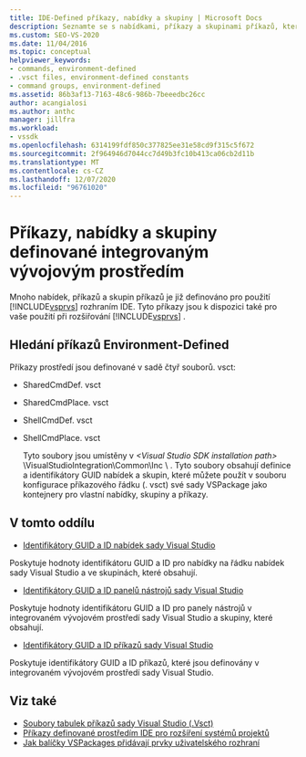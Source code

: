 ```yaml
---
title: IDE-Defined příkazy, nabídky a skupiny | Microsoft Docs
description: Seznamte se s nabídkami, příkazy a skupinami příkazů, které jsou definovány v integrovaném vývojovém prostředí (IDE) sady Visual Studio.
ms.custom: SEO-VS-2020
ms.date: 11/04/2016
ms.topic: conceptual
helpviewer_keywords:
- commands, environment-defined
- .vsct files, environment-defined constants
- command groups, environment-defined
ms.assetid: 86b3af13-7163-48c6-986b-7beeedbc26cc
author: acangialosi
ms.author: anthc
manager: jillfra
ms.workload:
- vssdk
ms.openlocfilehash: 6314199fdf850c377825ee31e58cd9f315c5f672
ms.sourcegitcommit: 2f964946d7044cc7d49b3fc10b413ca06cb2d11b
ms.translationtype: MT
ms.contentlocale: cs-CZ
ms.lasthandoff: 12/07/2020
ms.locfileid: "96761020"
---
```

# <a name="ide-defined-commands-menus-and-groups"></a>Příkazy, nabídky a skupiny definované integrovaným vývojovým prostředím
Mnoho nabídek, příkazů a skupin příkazů je již definováno pro použití [!INCLUDE[vsprvs](../../code-quality/includes/vsprvs_md.md)] rozhraním IDE. Tyto příkazy jsou k dispozici také pro vaše použití při rozšiřování [!INCLUDE[vsprvs](../../code-quality/includes/vsprvs_md.md)] .

## <a name="finding-environment-defined-commands"></a>Hledání příkazů Environment-Defined
 Příkazy prostředí jsou definované v sadě čtyř souborů. vsct:

- SharedCmdDef. vsct

- SharedCmdPlace. vsct

- ShellCmdDef. vsct

- ShellCmdPlace. vsct

  Tyto soubory jsou umístěny v *\<Visual Studio SDK installation path>* \VisualStudioIntegration\Common\Inc \\ . Tyto soubory obsahují definice a identifikátory GUID nabídek a skupin, které můžete použít v souboru konfigurace příkazového řádku (. vsct) své sady VSPackage jako kontejnery pro vlastní nabídky, skupiny a příkazy.

## <a name="in-this-section"></a>V tomto oddílu
- [Identifikátory GUID a ID nabídek sady Visual Studio](../../extensibility/internals/guids-and-ids-of-visual-studio-menus.md)

 Poskytuje hodnoty identifikátoru GUID a ID pro nabídky na řádku nabídek sady Visual Studio a ve skupinách, které obsahují.

- [Identifikátory GUID a ID panelů nástrojů sady Visual Studio](../../extensibility/internals/guids-and-ids-of-visual-studio-toolbars.md)

 Poskytuje hodnoty identifikátoru GUID a ID pro panely nástrojů v integrovaném vývojovém prostředí sady Visual Studio a skupiny, které obsahují.

- [Identifikátory GUID a ID příkazů sady Visual Studio](../../extensibility/internals/guids-and-ids-of-visual-studio-commands.md)

 Poskytuje identifikátory GUID a ID příkazů, které jsou definovány v integrovaném vývojovém prostředí sady Visual Studio.

## <a name="see-also"></a>Viz také
- [Soubory tabulek příkazů sady Visual Studio (.Vsct)](../../extensibility/internals/visual-studio-command-table-dot-vsct-files.md)
- [Příkazy definované prostředím IDE pro rozšíření systémů projektů](../../extensibility/internals/ide-defined-commands-for-extending-project-systems.md)
- [Jak balíčky VSPackages přidávají prvky uživatelského rozhraní](../../extensibility/internals/how-vspackages-add-user-interface-elements.md)
